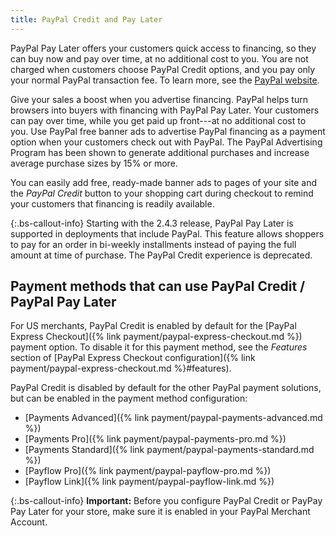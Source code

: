 ```yaml
---
title: PayPal Credit and Pay Later
---
```


PayPal Pay Later offers your customers quick access to financing, so they can buy now and pay over time, at no additional cost to you. You are not charged when customers choose PayPal Credit options, and you pay only your normal PayPal transaction fee. To learn more, see the [PayPal website][1].

Give your sales a boost when you advertise financing. PayPal helps turn browsers into buyers with financing with PayPal Pay Later. Your customers can pay over time, while you get paid up front---at no additional cost to you. Use PayPal free banner ads to advertise PayPal financing as a payment option when your customers check out with PayPal. The PayPal Advertising Program has been shown to generate additional purchases and increase average purchase sizes by 15% or more.

You can easily add free, ready-made banner ads to pages of your site and the _PayPal Credit_ button to your shopping cart during checkout to remind your customers that financing is readily available.

{:.bs-callout-info}
Starting with the 2.4.3 release, PayPal Pay Later is supported in deployments that include PayPal. This feature allows shoppers to pay for an order in bi-weekly installments instead of paying the full amount at time of purchase. The PayPal Credit experience is deprecated.

## Payment methods that can use PayPal Credit / PayPal Pay Later

For US merchants, PayPal Credit is enabled by default for the [PayPal Express Checkout]({% link payment/paypal-express-checkout.md %}) payment option. To disable it for this payment method, see the _Features_ section of [PayPal Express Checkout configuration]({% link payment/paypal-express-checkout.md %}#features).

PayPal Credit is disabled by default for the other PayPal payment solutions, but can be enabled in the payment method configuration:

- [Payments Advanced]({% link payment/paypal-payments-advanced.md %})
- [Payments Pro]({% link payment/paypal-payments-pro.md %})
- [Payments Standard]({% link payment/paypal-payments-standard.md %})
- [Payflow Pro]({% link payment/paypal-payflow-pro.md %})
- [Payflow Link]({% link payment/paypal-payflow-link.md %})

{:.bs-callout-info}
**Important:** Before you configure PayPal Credit or PayPay Pay Later for your store, make sure it is enabled in your PayPal Merchant Account.

[1]: https://www.paypal.com/us/business/buy-now-pay-later

